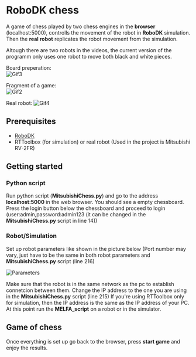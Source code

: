 # RoboDK chess
A game of chess played by two chess engines in the **browser** (localhost:5000), controlls the movement of the robot in **RoboDK** simulation. Then the **real robot** replicates the robot movement from the simulation.

Altough there are two robots in the videos, the current version of the programm only uses one robot to move both black and white pieces. 

Board preperation:
<br/>
![Gif3](https://github.com/user-attachments/assets/80013068-f813-4a26-9435-94684f66ba76)
<br/>

Fragment of a game:
<br/>
![Gif2](https://github.com/user-attachments/assets/2e1813c3-e110-473a-ad09-503f66b19c4e)
<br/>

Real robot:
![Gif4](https://github.com/user-attachments/assets/25ffc048-c87f-4600-b985-ff55f52ab1b9)


## Prerequisites
* [RoboDK](https://robodk.com/)
* RTToolbox (for simulation) or real robot (Used in the project is Mitsubishi RV-2FR)
  

## Getting started
### Python script
Run python script (**MitsubishiChess.py**) and go to the address **localhost:5000** in the web browser. You should see a empty chessboard. Press the login button below the chessboard and proceed to login (user:admin,password:admin123 (it can be changed in the **MitsubishiChess.py** script in line 14))
### Robot/Simulation
Set up robot parameters like shown in the picture below (Port number may vary, just have to be the same in both robot parameters and **MitsubishiChess.py** script (line 216)

![Parameters](https://github.com/user-attachments/assets/03fe2e95-be21-432d-bc3d-ccc253bd2d5c)

Make sure that the robot is in the same network as the pc to establish connetcion between them. Change the IP address to the one you are using in the **MitsubishiChess.py** script (line 215)
If you're using RTToolbox only for simulation, then the IP address is the same as the IP address of your PC.
At this point run the **MELFA_script** on a robot or in the simulator. 

## Game of chess
Once everything is set up go back to the browser, press **start game** and enjoy the results.

